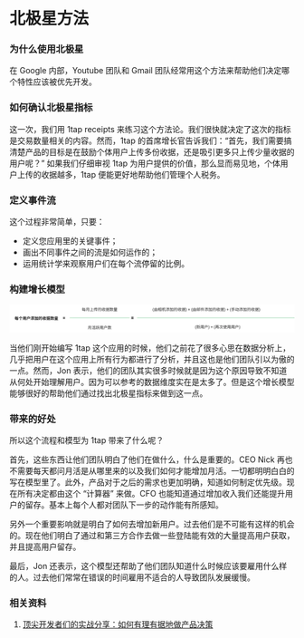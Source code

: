 # 北极星方法

### 为什么使用北极星

在 Google 内部，Youtube 团队和 Gmail 团队经常用这个方法来帮助他们决定哪个特性应该被优先开发。

### 如何确认北极星指标

这一次，我们用 1tap receipts 来练习这个方法论。我们很快就决定了这次的指标是交易数量相关的内容。然而，1tap 的首席增长官告诉我们：“首先，我们需要搞清楚产品的目标是在鼓励个体用户上传多份收据，还是吸引更多只上传少量收据的用户呢？” 如果我们仔细审视 1tap 为用户提供的价值，那么显而易见地，个体用户上传的收据越多，1tap 便能更好地帮助他们管理个人税务。

### 定义事件流

这个过程非常简单，只要：

* 定义您应用里的关键事件；
* 画出不同事件之间的流是如何运作的；
* 运用统计学来观察用户们在每个流停留的比例。

### 构建增长模型

![&#x589E;&#x957F;&#x6A21;&#x578B;](../.gitbook/assets/image%20%282%29.png)

当他们刚开始编写 1tap 这个应用的时候，他们之前花了很多心思在数据分析上，几乎把用户在这个应用上所有行为都进行了分析，并且这也是他们团队引以为傲的一点。然而，Jon 表示，他们的团队其实很多时候就是因为这个原因导致不知道从何处开始理解用户。因为可以参考的数据维度实在是太多了。但是这个增长模型能够很好的帮助他们通过找出北极星指标来做到这一点。

### 带来的好处

所以这个流程和模型为 1tap 带来了什么呢？

首先，这些东西让他们团队明白了他们在做什么，什么是重要的。CEO Nick 再也不需要每天都问月活是从哪里来的以及我们如何才能增加月活。一切都明明白白的写在模型里了。此外，产品对于之后的需求也更加明确，知道如何制定优先级。现在所有决定都由这个 “计算器” 来做。CFO 也能知道通过增加收入我们还能提升用户的留存。基本上每个人都对团队下一步的动作能有所感知。

另外一个重要影响就是明白了如何去增加新用户。过去他们是不可能有这样的机会的。现在他们明白了通过和第三方合作去做一些登陆能有效的大量提高用户获取，并且提高用户留存。

最后，Jon 还表示，这个模型还帮助了他们团队知道什么时候应该要雇用什么样的人。过去他们常常在错误的时间雇用不适合的人导致团队发展缓慢。

### 相关资料

1. [顶尖开发者们的实战分享：如何有理有据地做产品决策](https://mp.weixin.qq.com/s/qbI9q5YZYwImIIXH1sej3w)



